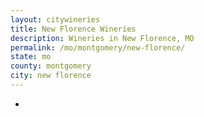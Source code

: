 ```yaml
---
layout: citywineries
title: New Florence Wineries
description: Wineries in New Florence, MO
permalink: /mo/montgomery/new-florence/
state: mo
county: montgomery
city: new florence
---
```

-
